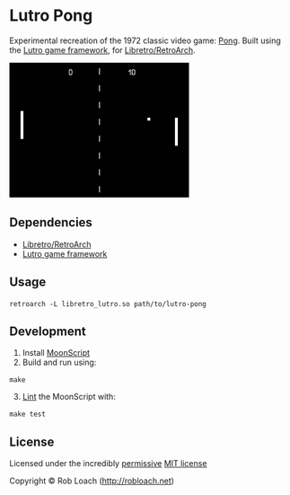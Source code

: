 # Lutro Pong

Experimental recreation of the 1972 classic video game: [Pong](http://wikipedia.org/wiki/Pong). Built using the [Lutro game framework](http://github.com/libretro/libretro-lutro), for [Libretro/RetroArch](http://libretro.com).

![Screenshot](Resources/screenshot.png)


## Dependencies

* [Libretro/RetroArch](http://libretro.com)
* [Lutro game framework](http://github.com/libretro/libretro-lutro)


## Usage

    retroarch -L libretro_lutro.so path/to/lutro-pong


## Development

1. Install [MoonScript](http://moonscript.org)
2. Build and run using:

  ```
  make
  ```

3. [Lint](https://en.wikipedia.org/wiki/Lint_(software)) the MoonScript with:

  ```
  make test
  ```

## License

Licensed under the incredibly [permissive](http://en.wikipedia.org/wiki/Permissive_free_software_licence) [MIT license](http://creativecommons.org/licenses/MIT/)

Copyright &copy; Rob Loach (http://robloach.net)